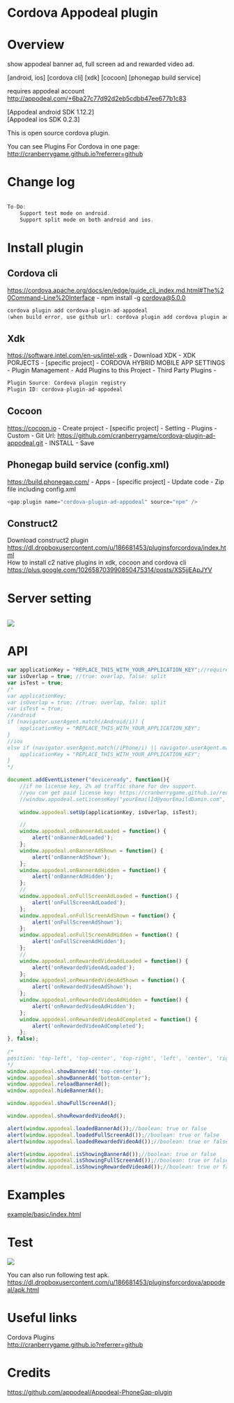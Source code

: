 Cordova Appodeal plugin
====================
# Overview #
show appodeal banner ad, full screen ad and rewarded video ad.

[android, ios] [cordova cli] [xdk] [cocoon] [phonegap build service]

requires appodeal account http://appodeal.com/+6ba27c77d92d2eb5cdbb47ee677b1c83

[Appodeal android SDK 1.12.2]<br>
[Appodeal ios SDK 0.2.3]

This is open source cordova plugin.

You can see Plugins For Cordova in one page: http://cranberrygame.github.io?referrer=github

# Change log #
```c

To-Do:
	Support test mode on android.
	Support split mode on both android and ios.
```
# Install plugin #

## Cordova cli ##
https://cordova.apache.org/docs/en/edge/guide_cli_index.md.html#The%20Command-Line%20Interface - npm install -g cordova@5.0.0
```c
cordova plugin add cordova-plugin-ad-appodeal
(when build error, use github url: cordova plugin add cordova plugin add https://github.com/cranberrygame/cordova-plugin-ad-appodeal)
```

## Xdk ##
https://software.intel.com/en-us/intel-xdk - Download XDK - XDK PORJECTS - [specific project] - CORDOVA HYBRID MOBILE APP SETTINGS - Plugin Management - Add Plugins to this Project - Third Party Plugins -
```c
Plugin Source: Cordova plugin registry
Plugin ID: cordova-plugin-ad-appodeal
```

## Cocoon ##
https://cocoon.io - Create project - [specific project] - Setting - Plugins - Custom - Git Url: https://github.com/cranberrygame/cordova-plugin-ad-appodeal.git - INSTALL - Save<br>

## Phonegap build service (config.xml) ##
https://build.phonegap.com/ - Apps - [specific project] - Update code - Zip file including config.xml
```c
<gap:plugin name="cordova-plugin-ad-appodeal" source="npm" />
```

## Construct2 ##
Download construct2 plugin<br>
https://dl.dropboxusercontent.com/u/186681453/pluginsforcordova/index.html<br>
How to install c2 native plugins in xdk, cocoon and cordova cli<br>
https://plus.google.com/102658703990850475314/posts/XS5jjEApJYV

# Server setting #
```c
```

<img src="https://raw.githubusercontent.com/cranberrygame/cordova-plugin-ad-appodeal/master/doc/applicationKey.png">

# API #
```javascript
var applicationKey = "REPLACE_THIS_WITH_YOUR_APPLICATION_KEY";//requires appodeal account http://appodeal.com/+6ba27c77d92d2eb5cdbb47ee677b1c83
var isOverlap = true; //true: overlap, false: split
var isTest = true;
/*
var applicationKey;
var isOverlap = true; //true: overlap, false: split
var isTest = true;
//android
if (navigator.userAgent.match(/Android/i)) {
	applicationKey = "REPLACE_THIS_WITH_YOUR_APPLICATION_KEY";
}
//ios
else if (navigator.userAgent.match(/iPhone/i) || navigator.userAgent.match(/iPad/i)) {
	applicationKey = "REPLACE_THIS_WITH_YOUR_APPLICATION_KEY";
}
*/

document.addEventListener("deviceready", function(){
	//if no license key, 2% ad traffic share for dev support.
	//you can get paid license key: https://cranberrygame.github.io/request_cordova_ad_plugin_paid_license_key
	//window.appodeal.setLicenseKey("yourEmailId@yourEmaildDamin.com", "yourLicenseKey");
	
	window.appodeal.setUp(applicationKey, isOverlap, isTest);

	//
	window.appodeal.onBannerAdLoaded = function() {
		alert('onBannerAdLoaded');
	};
	window.appodeal.onBannerAdShown = function() {
		alert('onBannerAdShown');
	};
	window.appodeal.onBannerAdHidden = function() {
		alert('onBannerAdHidden');
	};
	//
	window.appodeal.onFullScreenAdLoaded = function() {
		alert('onFullScreenAdLoaded');
	};
	window.appodeal.onFullScreenAdShown = function() {
		alert('onFullScreenAdShown');
	};
	window.appodeal.onFullScreenAdHidden = function() {
		alert('onFullScreenAdHidden');
	};
	//
	window.appodeal.onRewardedVideoAdLoaded = function() {
		alert('onRewardedVideoAdLoaded');
	};
	window.appodeal.onRewardedVideoAdShown = function() {
		alert('onRewardedVideoAdShown');
	};
	window.appodeal.onRewardedVideoAdHidden = function() {
		alert('onRewardedVideoAdHidden');
	};	
	window.appodeal.onRewardedVideoAdCompleted = function() {
		alert('onRewardedVideoAdCompleted');
	};	
}, false);
	
/*
position: 'top-left', 'top-center', 'top-right', 'left', 'center', 'right', 'bottom-left', 'bottom-center', 'bottom-right'
*/
window.appodeal.showBannerAd('top-center');
window.appodeal.showBannerAd('bottom-center');
window.appodeal.reloadBannerAd();
window.appodeal.hideBannerAd();

window.appodeal.showFullScreenAd();

window.appodeal.showRewardedVideoAd();

alert(window.appodeal.loadedBannerAd());//boolean: true or false
alert(window.appodeal.loadedFullScreenAd());//boolean: true or false
alert(window.appodeal.loadedRewardedVideoAd());//boolean: true or false

alert(window.appodeal.isShowingBannerAd());//boolean: true or false
alert(window.appodeal.isShowingFullScreenAd());//boolean: true or false
alert(window.appodeal.isShowingRewardedVideoAd());//boolean: true or false
```
# Examples #
<a href="https://github.com/cranberrygame/cordova-plugin-ad-appodeal/blob/master/example/basic/index.html">example/basic/index.html</a><br>

# Test #

[![](http://img.youtube.com/vi/wOmHRtFTXc4/0.jpg)](https://www.youtube.com/watch?v=wOmHRtFTXc4&feature=youtu.be "Youtube")

You can also run following test apk.
https://dl.dropboxusercontent.com/u/186681453/pluginsforcordova/appodeal/apk.html

# Useful links #

Cordova Plugins<br>
http://cranberrygame.github.io?referrer=github

# Credits #

https://github.com/appodeal/Appodeal-PhoneGap-plugin
